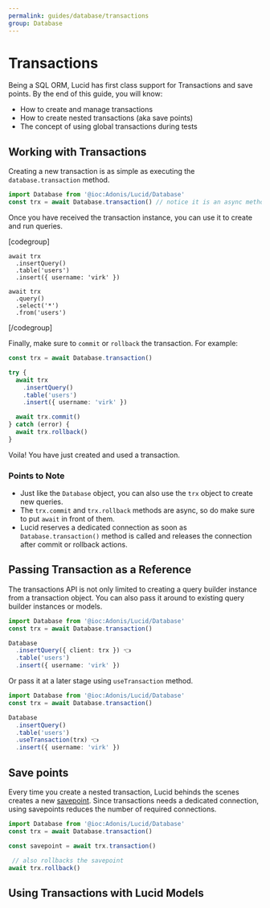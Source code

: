 ```yaml
---
permalink: guides/database/transactions
group: Database
---
```


# Transactions
Being a SQL ORM, Lucid has first class support for Transactions and save points. By the end of this guide, you will know:

- How to create and manage transactions
- How to create nested transactions (aka save points)
- The concept of using global transactions during tests

## Working with Transactions
Creating a new transaction is as simple as executing the `database.transaction` method.

```ts
import Database from '@ioc:Adonis/Lucid/Database'
const trx = await Database.transaction() // notice it is an async method
```

Once you have received the transaction instance, you can use it to create and run queries.

[codegroup]

```ts{}{Insert}
await trx
  .insertQuery()
  .table('users')
  .insert({ username: 'virk' })
```

```ts{}{Select}
await trx
  .query()
  .select('*')
  .from('users')
```

[/codegroup]

Finally, make sure to `commit` or `rollback` the transaction. For example:

```ts
const trx = await Database.transaction()

try {
  await trx
    .insertQuery()
    .table('users')
    .insert({ username: 'virk' })

  await trx.commit()
} catch (error) {
  await trx.rollback()
}
```

Voila! You have just created and used a transaction.

### Points to Note
- Just like the `Database` object, you can also use the `trx` object to create new queries.
- The `trx.commit` and `trx.rollback` methods are async, so do make sure to put `await` in front of them.
- Lucid reserves a dedicated connection as soon as `Database.transaction()` method is called and releases the connection after commit or rollback actions.

## Passing Transaction as a Reference
The transactions API is not only limited to creating a query builder instance from a transaction object. You can also pass it around to existing query builder instances or models.


```ts
import Database from '@ioc:Adonis/Lucid/Database'
const trx = await Database.transaction()

Database
  .insertQuery({ client: trx }) 👈
  .table('users')
  .insert({ username: 'virk' })
```

Or pass it at a later stage using `useTransaction` method.

```ts
import Database from '@ioc:Adonis/Lucid/Database'
const trx = await Database.transaction()

Database
  .insertQuery()
  .table('users')
  .useTransaction(trx) 👈
  .insert({ username: 'virk' })
```

## Save points
Every time you create a nested transaction, Lucid behinds the scenes creates a new [savepoint](https://en.wikipedia.org/wiki/Savepoint). Since transactions needs a dedicated connection, using savepoints reduces the number of required connections.

```ts
import Database from '@ioc:Adonis/Lucid/Database'
const trx = await Database.transaction()

const savepoint = await trx.transaction()

 // also rollbacks the savepoint
await trx.rollback()
```

## Using Transactions with Lucid Models
